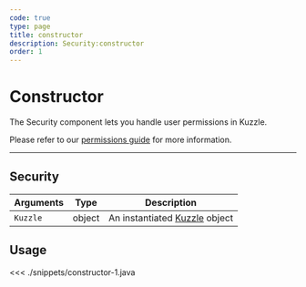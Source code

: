 ```yaml
---
code: true
type: page
title: constructor
description: Security:constructor
order: 1
---
```


# Constructor

The Security component lets you handle user permissions in Kuzzle.

Please refer to our [permissions guide](/core/1/guides/essentials/security/#user-permissions) for more information.

---

## Security

| Arguments | Type   | Description                                                          |
| --------- | ------ | -------------------------------------------------------------------- |
| `Kuzzle`  | object | An instantiated [Kuzzle](/sdk/java/2/core-classes/kuzzle) object |

## Usage

<<< ./snippets/constructor-1.java
